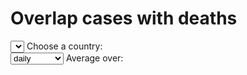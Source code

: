 # Overlap cases with deaths

<div class="row">
  <div class="input_field col s6 m6">
    <select name="country" id="CountryList" onchange="reconstruct()">
    </select>
    <label for="countryList">Choose a country:</label>
  </div>
  <div class="input_field col s6 m6">
    <select name="w" id="AvgWindow" onchange="reconstruct()">
      <option value="1">daily</option>
      <option value="3">a week</option>
      <option value="7">two weeks</option>
      <option value="15">a month</option>
    </select>
    <label for="countryList">Average over:</label>
  </div>
</div>

<div id="Chart"></div>

